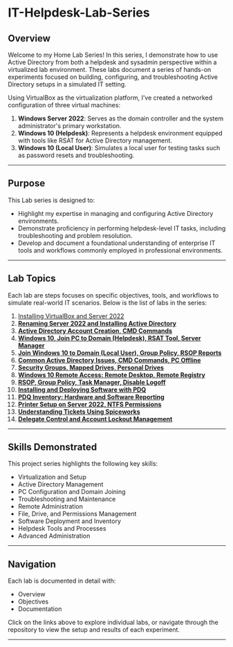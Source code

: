 # IT-Helpdesk-Lab-Series

## Overview

Welcome to my Home Lab Series! In this series, I demonstrate how to use Active Directory from both a helpdesk and sysadmin perspective within a virtualized lab environment. These labs document a series of hands-on experiments focused on building, configuring, and troubleshooting Active Directory setups in a simulated IT setting.

Using VirtualBox as the virtualization platform, I’ve created a networked configuration of three virtual machines:

1. **Windows Server 2022**: Serves as the domain controller and the system administrator's primary workstation.
2. **Windows 10 (Helpdesk)**: Represents a helpdesk environment equipped with tools like RSAT for Active Directory management.
3. **Windows 10 (Local User)**: Simulates a local user for testing tasks such as password resets and troubleshooting.

---

## Purpose

This Lab series is designed to:

- Highlight my expertise in managing and configuring Active Directory environments.
- Demonstrate proficiency in performing helpdesk-level IT tasks, including troubleshooting and problem resolution.
- Develop and document a foundational understanding of enterprise IT tools and workflows commonly employed in professional environments.

---

## Lab Topics

Each lab are steps focuses on specific objectives, tools, and workflows to simulate real-world IT scenarios. Below is the list of labs in the series:

1. [Installing VirtualBox and Server 2022](https://github.com/Simokid/Installing-VirtualBox-and-Server-2022) 
2. [**Renaming Server 2022 and Installing Active Directory**](https://www.notion.so/Lab2)
3. [**Active Directory Account Creation, CMD Commands**](https://www.notion.so/Lab3)
4. [**Windows 10, Join PC to Domain (Helpdesk), RSAT Tool, Server Manager**](https://www.notion.so/Lab4)
5. [**Join Windows 10 to Domain (Local User), Group Policy, RSOP Reports**](https://www.notion.so/Lab5)
6. [**Common Active Directory Issues, CMD Commands, PC Offline**](https://www.notion.so/Lab6)
7. [**Security Groups, Mapped Drives, Personal Drives**](https://www.notion.so/Lab7)
8. [**Windows 10 Remote Access: Remote Desktop, Remote Registry**](https://www.notion.so/Lab8)
9. [**RSOP, Group Policy, Task Manager, Disable Logoff**](https://www.notion.so/Lab9)
10. [**Installing and Deploying Software with PDQ**](https://www.notion.so/Lab10)
11. [**PDQ Inventory: Hardware and Software Reporting**](https://www.notion.so/Lab11)
12. [**Printer Setup on Server 2022, NTFS Permissions**](https://www.notion.so/Lab12)
13. [**Understanding Tickets Using Spiceworks**](https://www.notion.so/Lab13)
14. [**Delegate Control and Account Lockout Management**](https://www.notion.so/Lab14)

---

## Skills Demonstrated

This project series highlights the following key skills:

- Virtualization and Setup
- Active Directory Management
- PC Configuration and Domain Joining
- Troubleshooting and Maintenance
- Remote Administration
- File, Drive, and Permissions Management
- Software Deployment and Inventory
- Helpdesk Tools and Processes
- Advanced Administration

---

## Navigation

Each lab is documented in detail with:

- Overview
- Objectives
- Documentation

Click on the links above to explore individual labs, or navigate through the repository to view the setup and results of each experiment.

---



